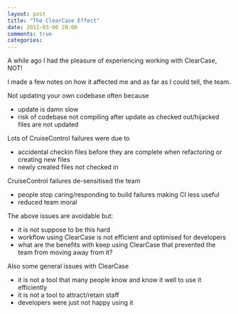 ```yaml
---
layout: post
title: "The ClearCase Effect"
date: 2012-03-06 20:00
comments: true
categories: 
---
```


A while ago I had the pleasure of experiencing working with ClearCase, NOT!

I made a few notes on how it affected me and as far as I could tell, the team.

Not updating your own codebase often because

  * update is damn slow
  * risk of codebase not compiling after update as checked out/hijacked files are not updated

Lots of CruiseControl failures were due to

  * accidental checkin files before they are complete when refactoring or creating new files
  * newly created files not checked in

CruiseControl failures de-sensitised the team

  * people stop caring/responding to build failures making CI less useful
  * reduced team moral

The above issues are avoidable but:

  * it is not suppose to be this hard
  * workflow using ClearCase is not efficient and optimised for developers
  * what are the benefits with keep using ClearCase that prevented the team from moving away from it?

Also some general issues with ClearCase

  * it is not a tool that many people know and know it well to use it efficiently
  * it is not a tool to attract/retain staff
  * developers were just not happy using it

